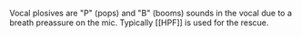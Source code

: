 Vocal plosives are "P" (pops) and "B" (booms) sounds in the vocal due to a breath preassure on the mic. Typically [[HPF]] is used for the rescue.

